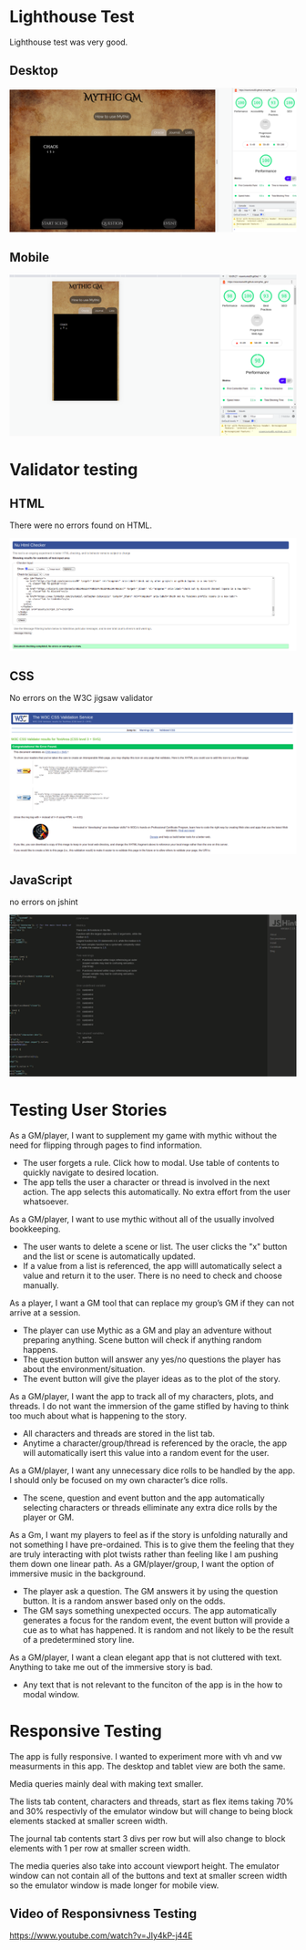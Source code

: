 # Lighthouse Test 

Lighthouse test was very good. 

## Desktop

<img src="assets/images/lighthouse-desktop.png">

## Mobile

<img src="assets/images/lighthouse-mobile.png">


# Validator testing 

## HTML 

There were no errors found on HTML. 

<img src="assets/images/html-validator.png">


## CSS

No errors on the W3C jigsaw validator

<img src="assets/images/css-validator.png">

## JavaScript 

no errors on jshint

<img src="assets/images/js-validator.png">

# Testing User Stories 

As a GM/player, I want to supplement my game with mythic without the need for flipping through pages to find information.
- The user forgets a rule. Click how to modal. Use table of contents to quickly navigate to desired location.  
- The app tells the user a character or thread is involved in the next action. The app selects this automatically. No extra effort from the user whatsoever. 


As a GM/player, I want to use mythic without all of the usually involved bookkeeping.
- The user wants to delete a scene or list. The user clicks the "x" button and the list or scene is automatically updated. 
- If a value from a list is referenced, the app willl automatically select a value and return it to the user. There is no need to check and choose manually. 


As a player, I want a GM tool that can replace my group’s GM if they can not arrive at a session.
- The player can use Mythic as a GM and play an adventure without preparing anything. Scene button will check if anything random happens. 
- The question button will answer any yes/no questions the player has about the environment/situation. 
- The event button will give the player ideas as to the plot of the story.

As a GM/player, I want the app to track all of my characters, plots, and threads. I do not want the immersion of the game stifled by having to think too much about what is happening to the story.
- All characters and threads are stored in the list tab. 
- Anytime a character/group/thread is referenced by the oracle, the app will automatically isert this value into a random event for the user.

As a GM/player, I want any unnecessary dice rolls to be handled by the app. I should only be focused on my own character’s dice rolls.
- The scene, question and event button and the app automatically selecting characters or threads elliminate any extra dice rolls by the player or GM. 

As a Gm, I want my players to feel as if the story is unfolding naturally and not something I have pre-ordained. This is to give them the feeling that they are truly interacting with plot twists rather than feeling like I am pushing them down one linear path.
As a GM/player/group, I want the option of immersive music in the background.
- The player ask a question. The GM answers it by using the question button. It is a random answer based only on the odds. 
- The GM says something unexpected occurs. The app automatically generates a focus for the random event, the event button will provide a cue as to what has happened. It is random and not likely to be the result of a predetermined story line. 

As a GM/player, I want a clean elegant app that is not cluttered with text. Anything to take me out of the immersive story is bad.
- Any text that is not relevant to the funciton of the app is in the how to modal window. 

# Responsive Testing 

The app is fully responsive. I wanted to experiment more with vh and vw measurments in this app. The desktop and tablet view are both the same. 

Media queries mainly deal with making text smaller.

The lists tab content, characters and threads, start as flex items taking 70% and 30% respectivly of the emulator window but will change to being block elements stacked at smaller screen width.

The journal tab contents start 3 divs per row but will also change to block elements with 1 per row at smaller screen width. 

The media queries also take into account viewport height. The emulator window can not contain all of the buttons and text at smaller screen width so the emulator window is made longer for mobile view. 

## Video of Responsivness Testing 

https://www.youtube.com/watch?v=JIy4kP-j44E